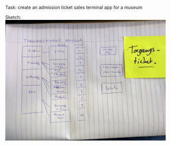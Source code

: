 Task: create an admission ticket sales terminal app for a museum

Sketch:
<img src="TicketSketch.jpg" />